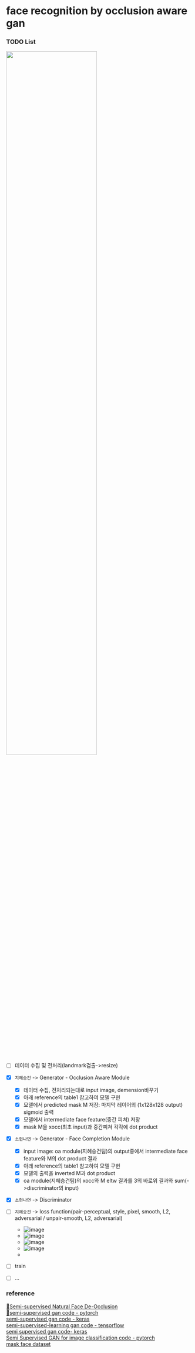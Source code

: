 # face recognition by occlusion aware gan


### TODO List
<img src="https://user-images.githubusercontent.com/47767202/117538385-e3223f00-b040-11eb-955c-bf317b293d16.png" width="70%">

- [ ] 데이터 수집 및 전처리(landmark검출->resize)
- [x] `지혜승건` -> Generator - Occlusion Aware Module
  - [x] 데이터 수집, 전처리되는대로 input image, demension바꾸기
  - [x] 아래 reference의 table1 참고하여 모델 구현
  - [x] 모델에서 predicted mask M 저장: 마지막 레이어의 (1x128x128 output) sigmoid 출력
  - [x] 모델에서 intermediate face feature(중간 피쳐) 저장
  - [x] mask M을 xocc(최초 input)과 중간피쳐 각각에 dot product
- [x] `소현나연` -> Generator - Face Completion Module
  - [x] input image: oa module(지혜승건팀)의 output중에서 intermediate face feature와 M의 dot product 결과
  - [x] 아래 reference의 table1 참고하여 모델 구현
  - [x] 모델의 출력을 inverted M과 dot product
  - [x] oa module(지혜승건팀)의 xocc와 M eltw 결과를 3의 바로위 결과와 sum(->discriminator의 input)
- [x] `소현나연` -> Discriminator
- [ ] `지혜승건` -> loss function(pair-perceptual, style, pixel, smooth, L2, adversarial / unpair-smooth, L2, adversarial)
  - ![image](https://user-images.githubusercontent.com/59957268/135426795-a6c131f9-162a-4a1b-ae92-bc3bf1590b93.png)
  - ![image](https://user-images.githubusercontent.com/59957268/135426889-afe57d2b-df52-4567-913f-1a97e783b5e9.png)
  - ![image](https://user-images.githubusercontent.com/59957268/135426968-e8e73308-437e-4f81-a993-4b544c8caec3.png)
  - ![image](https://user-images.githubusercontent.com/59957268/135427113-f23f4bd7-fa05-46e2-b7cb-fe9087a43a6b.png)
  - 
- [ ] train
- [ ] ...



### reference
[💫Semi-supervised Natural Face De-Occlusion](https://sci-hub.se/https://ieeexplore.ieee.org/abstract/document/9195444)  
[💫semi-supervised gan code - pytorch](https://github.com/eriklindernoren/PyTorch-GAN/blob/master/implementations/sgan/sgan.py)  
[semi-supervised gan code - keras](https://github.com/eriklindernoren/Keras-GAN/blob/master/sgan/sgan.py)  
[semi-supervised-learning gan code - tensorflow](https://github.com/nejlag/Semi-Supervised-Learning-GAN)  
[semi supervised gan code- keras](https://livebook.manning.com/book/gans-in-action/chapter-7/v-6/)  
[Semi Supervised GAN for image classification code - pytorch](https://nbviewer.jupyter.org/github/opetrova/SemiSupervisedPytorchGAN/blob/master/SemiSupervisedGAN.ipynb)  
[mask face dataset](https://www.kaggle.com/prasoonkottarathil/face-mask-lite-dataset)

